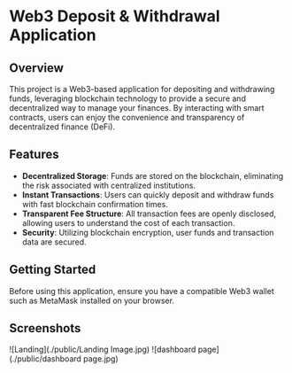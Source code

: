 # Web3 Deposit & Withdrawal Application

## Overview

This project is a Web3-based application for depositing and withdrawing funds, leveraging blockchain technology to provide a secure and decentralized way to manage your finances. By interacting with smart contracts, users can enjoy the convenience and transparency of decentralized finance (DeFi).

## Features

- **Decentralized Storage**: Funds are stored on the blockchain, eliminating the risk associated with centralized institutions.
- **Instant Transactions**: Users can quickly deposit and withdraw funds with fast blockchain confirmation times.
- **Transparent Fee Structure**: All transaction fees are openly disclosed, allowing users to understand the cost of each transaction.
- **Security**: Utilizing blockchain encryption, user funds and transaction data are secured.

## Getting Started

Before using this application, ensure you have a compatible Web3 wallet such as MetaMask installed on your browser.

## Screenshots
![Landing](./public/Landing Image.jpg)
![dashboard page](./public/dashboard page.jpg)

<!-- ## Installation

```bash
git clone https://github.com/username/web3-deposit-withdrawal-app.git
cd web3-deposit-withdrawal-app
npm install -->